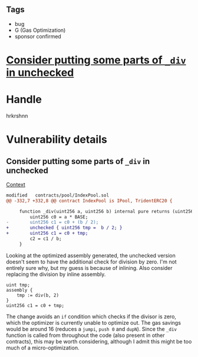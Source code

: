 ## Tags

- bug
- G (Gas Optimization)
- sponsor confirmed

# [ Consider putting some parts of `_div` in unchecked](https://github.com/code-423n4/2021-09-sushitrident-findings/issues/118) 

# Handle

hrkrshnn


# Vulnerability details

## Consider putting some parts of `_div` in unchecked

[Context](https://github.com/sushiswap/trident/blob/9130b10efaf9c653d74dc7a65bde788ec4b354b5/contracts/pool/IndexPool.sol#L335)

``` diff
modified   contracts/pool/IndexPool.sol
@@ -332,7 +332,8 @@ contract IndexPool is IPool, TridentERC20 {

     function _div(uint256 a, uint256 b) internal pure returns (uint256 c2) {
         uint256 c0 = a * BASE;
-        uint256 c1 = c0 + (b / 2);
+        unchecked { uint256 tmp =  b / 2; }
+        uint256 c1 = c0 + tmp;
         c2 = c1 / b;
     }
```

Looking at the optimized assembly generated, the unchecked version
doesn't seem to have the additional check for division by zero. I'm not
entirely sure why, but my guess is because of inlining. Also consider
replacing the division by inline assembly.

``` solidity
uint tmp;
assembly {
    tmp := div(b, 2)
}
uint256 c1 = c0 + tmp;
```

The change avoids an `if` condition which checks if the divisor is zero,
which the optimizer is currently unable to optimize out. The gas savings
would be around 16 (reduces a `jumpi`, `push 0` and `dupN`). Since the
`_div` function is called from throughout the code (also present in
other contracts), this may be worth considering, although I admit this
might be too much of a micro-optimization.


